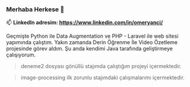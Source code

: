 ### Merhaba Herkese 👋
📫 **Linkedln adresim: https://www.linkedin.com/in/omeryanci/**

Geçmişte Python ile Data Augmentation ve PHP - Laravel ile web sitesi yapımında çalıştım. Yakın zamanda Derin Öğrenme İle Video Özetleme projesinde görev aldım. Şu anda kendimi Java tarafında geliştirmeye çalışıyorum.

> deneme2 dosyası gönüllü stajımda çalıştığım projeyi içermektedir.

> image-processing ilk zorunlu stajımdaki çalışmalarımı içermektedir.
<!--
**yancomer/yancomer** is a ✨ _special_ ✨ repository because its `README.md` (this file) appears on your GitHub profile.

-->
